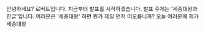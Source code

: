 안녕하세요? 로버트입니다. 지금부터 발표를 시작하겠습니다. 발표 주제는 '세종대왕과 한글'입니다. 여러분은 '세종대왕' 하면 뭔가 제일 먼저 떠오릅니까? 오늘 여러분께 제가 세종대왕